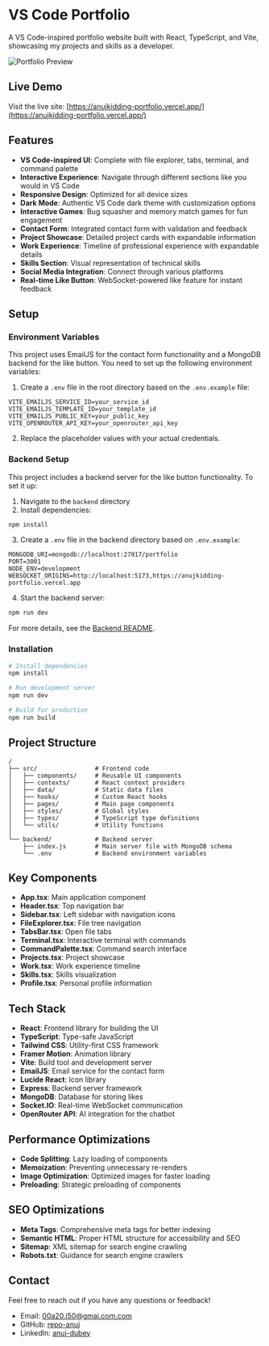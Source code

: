 # VS Code Portfolio

A VS Code-inspired portfolio website built with React, TypeScript, and Vite, showcasing my projects and skills as a developer.

![Portfolio Preview](public/portfolio-preview.png)

## Live Demo

Visit the live site: [https://anujkidding-portfolio.vercel.app/](https://anujkidding-portfolio.vercel.app/)

## Features

- **VS Code-inspired UI**: Complete with file explorer, tabs, terminal, and command palette
- **Interactive Experience**: Navigate through different sections like you would in VS Code
- **Responsive Design**: Optimized for all device sizes
- **Dark Mode**: Authentic VS Code dark theme with customization options
- **Interactive Games**: Bug squasher and memory match games for fun engagement
- **Contact Form**: Integrated contact form with validation and feedback
- **Project Showcase**: Detailed project cards with expandable information
- **Work Experience**: Timeline of professional experience with expandable details
- **Skills Section**: Visual representation of technical skills
- **Social Media Integration**: Connect through various platforms
- **Real-time Like Button**: WebSocket-powered like feature for instant feedback

## Setup

### Environment Variables

This project uses EmailJS for the contact form functionality and a MongoDB backend for the like button. You need to set up the following environment variables:

1. Create a `.env` file in the root directory based on the `.env.example` file:

```
VITE_EMAILJS_SERVICE_ID=your_service_id
VITE_EMAILJS_TEMPLATE_ID=your_template_id
VITE_EMAILJS_PUBLIC_KEY=your_public_key
VITE_OPENROUTER_API_KEY=your_openrouter_api_key
```

2. Replace the placeholder values with your actual credentials.

### Backend Setup

This project includes a backend server for the like button functionality. To set it up:

1. Navigate to the `backend` directory
2. Install dependencies:

```bash
npm install
```

3. Create a `.env` file in the backend directory based on `.env.example`:

```
MONGODB_URI=mongodb://localhost:27017/portfolio
PORT=3001
NODE_ENV=development
WEBSOCKET_ORIGINS=http://localhost:5173,https://anujkidding-portfolio.vercel.app
```

4. Start the backend server:

```bash
npm run dev
```

For more details, see the [Backend README](backend/README.md).

### Installation

```bash
# Install dependencies
npm install

# Run development server
npm run dev

# Build for production
npm run build
```

## Project Structure

```
/
├── src/                # Frontend code
│   ├── components/     # Reusable UI components
│   ├── contexts/       # React context providers
│   ├── data/           # Static data files
│   ├── hooks/          # Custom React hooks
│   ├── pages/          # Main page components
│   ├── styles/         # Global styles
│   ├── types/          # TypeScript type definitions
│   └── utils/          # Utility functions
│
└── backend/            # Backend server
    ├── index.js        # Main server file with MongoDB schema
    └── .env            # Backend environment variables
```

## Key Components

- **App.tsx**: Main application component
- **Header.tsx**: Top navigation bar
- **Sidebar.tsx**: Left sidebar with navigation icons
- **FileExplorer.tsx**: File tree navigation
- **TabsBar.tsx**: Open file tabs
- **Terminal.tsx**: Interactive terminal with commands
- **CommandPalette.tsx**: Command search interface
- **Projects.tsx**: Project showcase
- **Work.tsx**: Work experience timeline
- **Skills.tsx**: Skills visualization
- **Profile.tsx**: Personal profile information

## Tech Stack

- **React**: Frontend library for building the UI
- **TypeScript**: Type-safe JavaScript
- **Tailwind CSS**: Utility-first CSS framework
- **Framer Motion**: Animation library
- **Vite**: Build tool and development server
- **EmailJS**: Email service for the contact form
- **Lucide React**: Icon library
- **Express**: Backend server framework
- **MongoDB**: Database for storing likes
- **Socket.IO**: Real-time WebSocket communication
- **OpenRouter API**: AI integration for the chatbot

## Performance Optimizations

- **Code Splitting**: Lazy loading of components
- **Memoization**: Preventing unnecessary re-renders
- **Image Optimization**: Optimized images for faster loading
- **Preloading**: Strategic preloading of components

## SEO Optimizations

- **Meta Tags**: Comprehensive meta tags for better indexing
- **Semantic HTML**: Proper HTML structure for accessibility and SEO
- **Sitemap**: XML sitemap for search engine crawling
- **Robots.txt**: Guidance for search engine crawlers

## Contact

Feel free to reach out if you have any questions or feedback!

- Email: 00a20.j50@gmai.com.com
- GitHub: [repo-anuj](https://github.com/repo-anuj)
- LinkedIn: [anuj-dubey](https://www.linkedin.com/in/anuj-0-dubey-26963527b)
